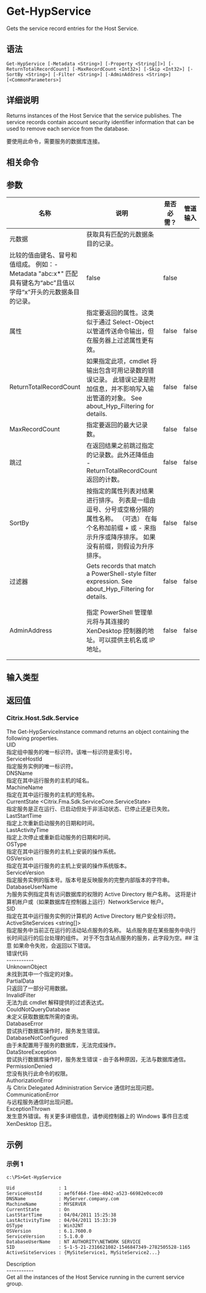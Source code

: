# Get-HypService

Gets the service record entries for the Host Service.

## 语法

    Get-HypService [-Metadata <String>] [-Property <String[]>] [-ReturnTotalRecordCount] [-MaxRecordCount <Int32>] [-Skip <Int32>] [-SortBy <String>] [-Filter <String>] [-AdminAddress <String>] [<CommonParameters>]
    

## 详细说明

Returns instances of the Host Service that the service publishes. The service records contain account security identifier information that can be used to remove each service from the database.

要使用此命令，需要服务的数据库连接。

## 相关命令

## 参数

| 名称                     | 说明                                                                                                   | 是否必需？ | 管道输入  | 默认值                                   |
| ---------------------- | ---------------------------------------------------------------------------------------------------- | ----- | ----- | ------------------------------------- |
| 元数据                    | 获取具有匹配的元数据条目的记录。  
比较的值由键名、冒号和值组成。 例如：-Metadata "abc:x*" 匹配具有键名为“abc”且值以字母“x”开头的元数据条目的记录。            | false | false |                                       |
| 属性                     | 指定要返回的属性。这类似于通过 Select-Object 以管道传送命令输出，但在服务器上过滤属性更有效。                                               | false | false |                                       |
| ReturnTotalRecordCount | 如果指定此项，cmdlet 将输出包含可用记录数的错误记录。 此错误记录是附加信息，并不影响写入输出管道的对象。 See about_Hyp_Filtering for details.      | false | false | False                                 |
| MaxRecordCount         | 指定要返回的最大记录数。                                                                                         | false | false | 250                                   |
| 跳过                     | 在返回结果之前跳过指定的记录数。此外还降低由 -ReturnTotalRecordCount 返回的计数。                                                | false | false |                                       |
| SortBy                 | 按指定的属性列表对结果进行排序。 列表是一组由逗号、分号或空格分隔的属性名称。 （可选） 在每个名称加前缀 + 或 - 来指示升序或降序排序。 如果没有前缀，则假设为升序排序。             | false | false | 默认排序顺序是按名称或唯一标识符。                     |
| 过滤器                    | Gets records that match a PowerShell-style filter expression. See about_Hyp_Filtering for details. | false | false |                                       |
| AdminAddress           | 指定 PowerShell 管理单元将与其连接的 XenDesktop 控制器的地址。可以提供主机名或 IP 地址。                                           | false | false | Localhost。一旦有 cmdlet 提供了某个值，此值将变为默认值。 |

## 输入类型

### 

## 返回值

### Citrix.Host.Sdk.Service

The Get-HypServiceInstance command returns an object containing the following properties.  
UID <integer>  
指定组中服务的唯一标识符。该唯一标识符是索引号。  
ServiceHostId <guid>  
指定服务实例的唯一标识符。  
DNSName <string>  
指定在其中运行服务的主机的域名。  
MachineName <string>  
指定在其中运行服务的主机的短名称。  
CurrentState <Citrix.Fma.Sdk.ServiceCore.ServiceState>  
指定服务是正在运行、已启动但处于非活动状态、已停止还是已失败。  
LastStartTime <datetime>  
指定上次重新启动服务的日期和时间。  
LastActivityTime <datetime>  
指定上次停止或重新启动服务的日期和时间。  
OSType  
指定在其中运行服务的主机上安装的操作系统。  
OSVersion  
指定在其中运行服务的主机上安装的操作系统版本。  
ServiceVersion  
指定服务实例的版本号。版本号是反映服务的完整内部版本的字符串。  
DatabaseUserName <string>  
为服务实例指定具有访问数据库的权限的 Active Directory 帐户名称。 这将是计算机帐户或（如果数据库在控制器上运行）NetworkService 帐户。  
SID <string>  
指定在其中运行服务实例的计算机的 Active Directory 帐户安全标识符。  
ActiveSiteServices <string[]>  
指定服务中当前正在运行的活动站点服务的名称。 站点服务是在某些服务中执行长时间运行的后台处理的组件。 对于不包含站点服务的服务，此字段为空。## 注意 如果命令失败，会返回以下错误。  
错误代码  
\---\---\-----  
UnknownObject  
未找到其中一个指定的对象。  
PartialData  
只返回了一部分可用数据。  
InvalidFilter  
无法为此 cmdlet 解释提供的过滤表达式。  
CouldNotQueryDatabase  
未定义获取数据库所需的查询。  
DatabaseError  
尝试执行数据库操作时，服务发生错误。  
DatabaseNotConfigured  
由于未配置用于服务的数据库，无法完成操作。  
DataStoreException  
尝试执行数据库操作时，服务发生错误 - 由于各种原因，无法与数据库通信。  
PermissionDenied  
您没有执行此命令的权限。  
AuthorizationError  
与 Citrix Delegated Administration Service 通信时出现问题。  
CommunicationError  
与远程服务通信时出现问题。  
ExceptionThrown  
发生意外错误。有关更多详细信息，请参阅控制器上的 Windows 事件日志或 XenDesktop 日志。

## 示例

### 示例 1

    c:\PS>Get-HypService
    
    Uid                : 1
    ServiceHostId      : aef6f464-f1ee-4042-a523-66982e0cecd0
    DNSName            : MyServer.company.com
    MachineName        : MYSERVER
    CurrentState       : On
    LastStartTime      : 04/04/2011 15:25:38
    LastActivityTime   : 04/04/2011 15:33:39
    OSType             : Win32NT
    OSVersion          : 6.1.7600.0
    ServiceVersion     : 5.1.0.0
    DatabaseUserName   : NT AUTHORITY\NETWORK SERVICE
    SID                : S-1-5-21-2316621082-1546847349-2782505528-1165
    ActiveSiteServices : {MySiteService1, MySiteService2...}
    

Description  
\---\---\-----  
Get all the instances of the Host Service running in the current service group.